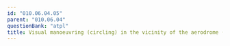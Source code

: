 ```yaml
---
id: "010.06.04.05"
parent: "010.06.04"
questionBank: "atpl"
title: Visual manoeuvring (circling) in the vicinity of the aerodrome (AD)
---
```

